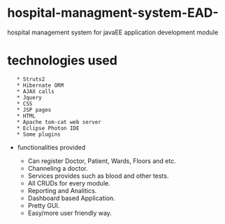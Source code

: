 # hospital-managment-system-EAD-
hospital management system for javaEE application development module

  # technologies used
  
       * Struts2
       * Hibernate ORM
       * AJAX calls
       * Jquery
       * CSS
       * JSP pages  
       * HTML
       * Apache tom-cat web server
       * Eclipse Photon IDE
       * Some plugins
       
       
  - functionalities provided
      
      * Can register Doctor, Patient, Wards, Floors and etc.
      * Channeling a doctor.
      * Services provides  such as blood and other tests.
      * All CRUDs for every module.
      * Reporting and Analitics. 
      * Dashboard based Application.
      * Pretty GUI.
      * Easy/more user friendly way.
       
